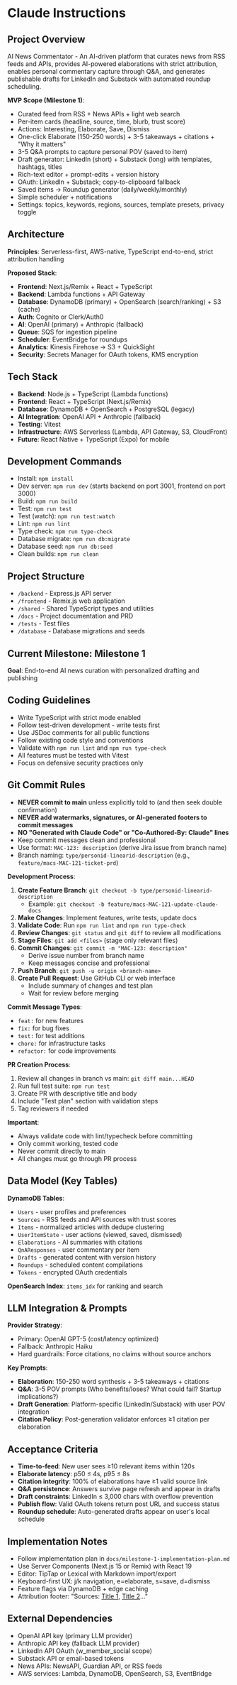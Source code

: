 # Claude Instructions

## Project Overview
AI News Commentator - An AI-driven platform that curates news from RSS feeds and APIs, provides AI-powered elaborations with strict attribution, enables personal commentary capture through Q&A, and generates publishable drafts for LinkedIn and Substack with automated roundup scheduling.

**MVP Scope (Milestone 1)**:
- Curated feed from RSS + News APIs + light web search
- Per-item cards (headline, source, time, blurb, trust score)
- Actions: Interesting, Elaborate, Save, Dismiss
- One-click Elaborate (150-250 words) + 3-5 takeaways + citations + "Why it matters"
- 3-5 Q&A prompts to capture personal POV (saved to item)
- Draft generator: LinkedIn (short) + Substack (long) with templates, hashtags, titles
- Rich-text editor + prompt-edits + version history
- OAuth: LinkedIn + Substack; copy-to-clipboard fallback
- Saved items → Roundup generator (daily/weekly/monthly)
- Simple scheduler + notifications
- Settings: topics, keywords, regions, sources, template presets, privacy toggle

## Architecture
**Principles**: Serverless-first, AWS-native, TypeScript end-to-end, strict attribution handling

**Proposed Stack**:
- **Frontend**: Next.js/Remix + React + TypeScript
- **Backend**: Lambda functions + API Gateway
- **Database**: DynamoDB (primary) + OpenSearch (search/ranking) + S3 (cache)
- **Auth**: Cognito or Clerk/Auth0
- **AI**: OpenAI (primary) + Anthropic (fallback)
- **Queue**: SQS for ingestion pipeline
- **Scheduler**: EventBridge for roundups
- **Analytics**: Kinesis Firehose → S3 + QuickSight
- **Security**: Secrets Manager for OAuth tokens, KMS encryption

## Tech Stack
- **Backend**: Node.js + TypeScript (Lambda functions)
- **Frontend**: React + TypeScript (Next.js/Remix)
- **Database**: DynamoDB + OpenSearch + PostgreSQL (legacy)
- **AI Integration**: OpenAI API + Anthropic (fallback)
- **Testing**: Vitest
- **Infrastructure**: AWS Serverless (Lambda, API Gateway, S3, CloudFront)
- **Future**: React Native + TypeScript (Expo) for mobile

## Development Commands
- Install: `npm install`
- Dev server: `npm run dev` (starts backend on port 3001, frontend on port 3000)
- Build: `npm run build`
- Test: `npm run test`
- Test (watch): `npm run test:watch`
- Lint: `npm run lint`
- Type check: `npm run type-check`
- Database migrate: `npm run db:migrate`
- Database seed: `npm run db:seed`
- Clean builds: `npm run clean`

## Project Structure
- `/backend` - Express.js API server
- `/frontend` - Remix.js web application
- `/shared` - Shared TypeScript types and utilities
- `/docs` - Project documentation and PRD
- `/tests` - Test files
- `/database` - Database migrations and seeds

## Current Milestone: Milestone 1
**Goal**: End-to-end AI news curation with personalized drafting and publishing

## Coding Guidelines
- Write TypeScript with strict mode enabled
- Follow test-driven development - write tests first
- Use JSDoc comments for all public functions
- Follow existing code style and conventions
- Validate with `npm run lint` and `npm run type-check`
- All features must be tested with Vitest
- Focus on defensive security practices only

## Git Commit Rules
- **NEVER commit to main** unless explicitly told to (and then seek double confirmation)
- **NEVER add watermarks, signatures, or AI-generated footers to commit messages**
- **NO "Generated with Claude Code" or "Co-Authored-By: Claude" lines**
- Keep commit messages clean and professional
- Use format: `MAC-123: description` (derive Jira issue from branch name)
- Branch naming: `type/personid-linearid-description` (e.g., `feature/macs-MAC-121-ticket-prd`)

**Development Process**:
1. **Create Feature Branch**: `git checkout -b type/personid-linearid-description`
   - Example: `git checkout -b feature/macs-MAC-121-update-claude-docs`
2. **Make Changes**: Implement features, write tests, update docs
3. **Validate Code**: Run `npm run lint` and `npm run type-check`
4. **Review Changes**: `git status` and `git diff` to review all modifications
5. **Stage Files**: `git add <files>` (stage only relevant files)
6. **Commit Changes**: `git commit -m "MAC-123: description"`
   - Derive issue number from branch name
   - Keep messages concise and professional
7. **Push Branch**: `git push -u origin <branch-name>`
8. **Create Pull Request**: Use GitHub CLI or web interface
   - Include summary of changes and test plan
   - Wait for review before merging

**Commit Message Types**: 
- `feat:` for new features
- `fix:` for bug fixes
- `test:` for test additions
- `chore:` for infrastructure tasks
- `refactor:` for code improvements

**PR Creation Process**:
1. Review all changes in branch vs main: `git diff main...HEAD`
2. Run full test suite: `npm run test`
3. Create PR with descriptive title and body
4. Include "Test plan" section with validation steps
5. Tag reviewers if needed

**Important**: 
- Always validate code with lint/typecheck before committing
- Only commit working, tested code
- Never commit directly to main
- All changes must go through PR process

## Data Model (Key Tables)
**DynamoDB Tables**:
- `Users` - user profiles and preferences
- `Sources` - RSS feeds and API sources with trust scores
- `Items` - normalized articles with dedupe clustering
- `UserItemState` - user actions (viewed, saved, dismissed)
- `Elaborations` - AI summaries with citations
- `QnAResponses` - user commentary per item
- `Drafts` - generated content with version history
- `Roundups` - scheduled content compilations
- `Tokens` - encrypted OAuth credentials

**OpenSearch Index**: `items_idx` for ranking and search

## LLM Integration & Prompts
**Provider Strategy**:
- Primary: OpenAI GPT-5 (cost/latency optimized)
- Fallback: Anthropic Haiku
- Hard guardrails: Force citations, no claims without source anchors

**Key Prompts**:
- **Elaboration**: 150-250 word synthesis + 3-5 takeaways + citations
- **Q&A**: 3-5 POV prompts (Who benefits/loses? What could fail? Startup implications?)
- **Draft Generation**: Platform-specific (LinkedIn/Substack) with user POV integration
- **Citation Policy**: Post-generation validator enforces ≥1 citation per elaboration

## Acceptance Criteria
- **Time-to-feed**: New user sees ≥10 relevant items within 120s
- **Elaborate latency**: p50 ≤ 4s, p95 ≤ 8s
- **Citation integrity**: 100% of elaborations have ≥1 valid source link
- **Q&A persistence**: Answers survive page refresh and appear in drafts
- **Draft constraints**: LinkedIn ≤ 3,000 chars with overflow prevention
- **Publish flow**: Valid OAuth tokens return post URL and success status
- **Roundup schedule**: Auto-generated drafts appear on user's local schedule

## Implementation Notes
- Follow implementation plan in `docs/milestone-1-implementation-plan.md`
- Use Server Components (Next.js 15 or Remix) with React 19
- Editor: TipTap or Lexical with Markdown import/export
- Keyboard-first UX: j/k navigation, e=elaborate, s=save, d=dismiss
- Feature flags via DynamoDB + edge caching
- Attribution footer: "Sources: [Title 1](url1), [Title 2](url2)..."

## External Dependencies
- OpenAI API key (primary LLM provider)
- Anthropic API key (fallback LLM provider)
- LinkedIn API OAuth (w_member_social scope)
- Substack API or email-based tokens
- News APIs: NewsAPI, Guardian API, or RSS feeds
- AWS services: Lambda, DynamoDB, OpenSearch, S3, EventBridge